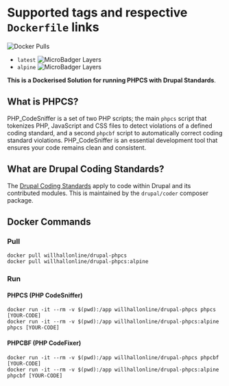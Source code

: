 # Supported tags and respective ```Dockerfile``` links

![Docker Pulls](https://img.shields.io/docker/pulls/willhallonline/drupal-phpcs.svg)

* ```latest``` ![MicroBadger Layers](https://img.shields.io/microbadger/layers/willhallonline/drupal-phpcs/latest.svg)
* ```alpine``` ![MicroBadger Layers](https://img.shields.io/microbadger/layers/willhallonline/drupal-phpcs/alpine.svg)

**This is a Dockerised Solution for running PHPCS with Drupal Standards**.

## What is PHPCS?

PHP_CodeSniffer is a set of two PHP scripts; the main ```phpcs``` script that tokenizes PHP, JavaScript and CSS files to detect violations of a defined coding standard, and a second ```phpcbf``` script to automatically correct coding standard violations. PHP_CodeSniffer is an essential development tool that ensures your code remains clean and consistent.

## What are Drupal Coding Standards?

The [Drupal Coding Standards](https://www.drupal.org/docs/develop/standards) apply to code within Drupal and its contributed modules. This is maintained by the ```drupal/coder``` composer package.

## Docker Commands

### Pull

```
docker pull willhallonline/drupal-phpcs
docker pull willhallonline/drupal-phpcs:alpine
```

### Run

#### PHPCS (PHP CodeSniffer)

```
docker run -it --rm -v $(pwd):/app willhallonline/drupal-phpcs phpcs [YOUR-CODE]
docker run -it --rm -v $(pwd):/app willhallonline/drupal-phpcs:alpine phpcs [YOUR-CODE]
```

#### PHPCBF (PHP CodeFixer)

```
docker run -it --rm -v $(pwd):/app willhallonline/drupal-phpcs phpcbf [YOUR-CODE]
docker run -it --rm -v $(pwd):/app willhallonline/drupal-phpcs:alpine phpcbf [YOUR-CODE]
```
